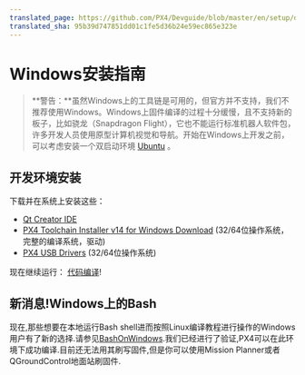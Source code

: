 ```yaml
---
translated_page: https://github.com/PX4/Devguide/blob/master/en/setup/dev_env_windows.md
translated_sha: 95b39d747851dd01c1fe5d36b24e59ec865e323e
---
```


# Windows安装指南

> **警告：**虽然Windows上的工具链是可用的，但官方并不支持，我们不推荐使用Windows。Windows上固件编译的过程十分缓慢，且不支持新的板子，比如骁龙（Snapdragon Flight），它也不能运行标准机器人软件包，许多开发人员使用原型计算机视觉和导航。开始在Windows上开发之前，可以考虑安装一个双启动环境 [Ubuntu](http://www.ubuntu.com/index_kylin) 。

## 开发环境安装

下载并在系统上安装这些：

* [Qt Creator IDE](http://www.qt.io/download-open-source/#section-6)
* [PX4 Toolchain Installer v14 for Windows Download](http://firmware.diydrones.com/Tools/PX4-tools/px4_toolchain_installer_v14_win.exe) (32/64位操作系统， 完整的编译系统，驱动)
* [PX4 USB Drivers](http://pixhawk.org/static/px4driver.msi) (32/64位操作系统)

现在继续运行： [代码编译](../setup/building_px4.md)!

## 新消息!Windows上的Bash
现在,那些想要在本地运行Bash shell进而按照Linux编译教程进行操作的Windows用户有了新的选择.请参见[BashOnWindows](https://github.com/Microsoft/BashOnWindows).我们已经进行了验证,PX4可以在此环境下成功编译.目前还无法用其刷写固件,但是你可以使用Mission Planner或者QGroundControl地面站刷固件.


